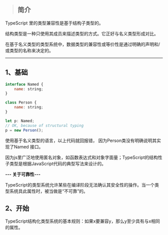 > ## 简介

TypeScript 里的类型兼容性是基于结构子类型的。

结构类型是一种只使用其成员来描述类型的方式。它正好与名义类型形成对比。

在基于名义类型的类型系统中，数据类型的兼容性或等价性是通过明确的声明和/或类型的名称来决定的。

---

## 1、基础

```js
interface Named {
    name: string;
}

class Person {
    name: string;
}

let p: Named;
// OK, because of structural typing
p = new Person();
```

使用基于名义类型的语言，以上代码就回报错， 因为Person类没有明确说明其实现了Named 接口。

因为js里广泛地使用匿名对象，如函数表达式和对象字面量；TypeScript的结构性子类型是根据JavaScript代码的典型写法来设计的。

**--- 关于可靠性---**

TypeScript的类型系统允许某些在编译阶段无法确认其安全性的操作。当一个类型系统具此属性时，被当做是“不可靠”的。

## 2、开始

TypeScript结构化类型系统的基本规则：如果x要兼容y，那么y至少具有与x相同的属性。

